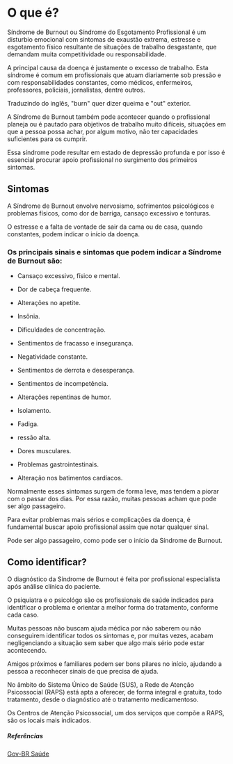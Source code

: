 # O que é?

Síndrome de Burnout ou Síndrome do Esgotamento Profissional é um disturbio emocional com sintomas de exaustão extrema, estresse e esgotamento físico resultante de situações de trabalho desgastante, que demandam muita competitividade ou responsabilidade.

A principal causa da doença é justamente o excesso de trabalho. Esta síndrome é comum em profissionais que atuam diariamente sob pressão e com responsabilidades constantes, como médicos, enfermeiros, professores, policiais, jornalistas, dentre outros.

Traduzindo do inglês, "burn" quer dizer queima e "out" exterior.

A Síndrome de Burnout também pode acontecer quando o profissional planeja ou é pautado para objetivos de trabalho muito difíceis, situações em que a pessoa possa achar, por algum motivo, não ter capacidades suficientes para os cumprir.

Essa síndrome pode resultar em estado de depressão profunda e por isso é essencial procurar apoio profissional no surgimento dos primeiros sintomas.

## Sintomas

A Síndrome de Burnout envolve nervosismo, sofrimentos psicológicos e problemas físicos, como dor de barriga, cansaço excessivo e tonturas.

O estresse e a falta de vontade de sair da cama ou de casa, quando constantes, podem indicar o início da doença.

### Os principais sinais e sintomas que podem indicar a Síndrome de Burnout são:

- Cansaço excessivo, físico e mental.

- Dor de cabeça frequente.

- Alterações no apetite.

- Insônia.

- Dificuldades de concentração.

- Sentimentos de fracasso e insegurança.

- Negatividade constante.

- Sentimentos de derrota e desesperança.

- Sentimentos de incompetência.

- Alterações repentinas de humor.

- Isolamento.

- Fadiga.

- ressão alta.

- Dores musculares.

- Problemas gastrointestinais.

- Alteração nos batimentos cardíacos.

Normalmente esses sintomas surgem de forma leve, mas tendem a piorar com o passar dos dias. Por essa razão, muitas pessoas acham que pode ser algo passageiro.

Para evitar problemas mais sérios e complicações da doença, é fundamental buscar apoio profissional assim que notar qualquer sinal.

Pode ser algo passageiro, como pode ser o início da Síndrome de Burnout.

## Como identificar?

O diagnóstico da Síndrome de Burnout é feita por profissional especialista após análise clínica do paciente.

O psiquiatra e o psicológo são os profissionais de saúde indicados para identificar o problema e orientar a melhor forma do tratamento, conforme cada caso.

Muitas pessoas não buscam ajuda médica por não saberem ou não conseguirem identificar todos os sintomas e, por muitas vezes, acabam negligenciando a situação sem saber que algo mais sério pode estar acontecendo.

Amigos próximos e familiares podem ser bons pilares no início, ajudando a pessoa a reconhecer sinais de que precisa de ajuda.

No âmbito do Sistema Único de Saúde (SUS), a Rede de Atenção Psicossocial (RAPS) está apta a oferecer, de forma integral e gratuita, todo tratamento, desde o diagnóstico até o tratamento medicamentoso.

Os Centros de Atenção Psicossocial, um dos serviços que compõe a RAPS, são os locais mais indicados.

##### Referências

[Gov-BR Saúde](https://www.gov.br/saude/pt-br/assuntos/saude-de-a-a-z/s/sindrome-de-burnout#:~:text=O%20tratamento%20da%20S%C3%ADndrome%20de,mais%20tempo%2C%20conforme%20cada%20caso.)